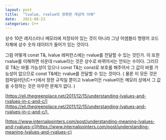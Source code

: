 ```yaml
---
layout: post
title:  "lvalue, rvalue의 정확한 개념적 이해"
date:   2021-08-23
categories: C++
---
```



상수 10은 레지스터나 메모리에 저장되어 있는 것이 아니라 그냥 어셈블리 명령어 코드 자체에 상수 숫자 데이터가 들어가 있는 것이다. 

그럼 어떻게 const T&, lvalue 레퍼런스에는 rvalue를 전달할 수 있는 것인가. 이 또한 rvalue를 이해하면 쉬운데 rvalue라는 것은 상수로 바뀌어서는 안되는 수이다. 그러므로 T&는 바뀔 가능성이 있으나 const T&는 const로 보호를 해주어서 그 값이 바뀔 가능성이 없으므로 const T&에는 rvalue를 전달할 수 있는 것이다. ( 물론 이 모든 것은 컴파일러단(C++)에서 정한 규칙일 뿐이고 lvalue이든 rvalue이든 메모리 상에서 그 값을 수정하는 것은 아무런 문제가 없다. )

[https://eli.thegreenplace.net/2011/12/15/understanding-lvalues-and-rvalues-in-c-and-c/](https://eli.thegreenplace.net/2011/12/15/understanding-lvalues-and-rvalues-in-c-and-c/),                     

[https://www.internalpointers.com/post/understanding-meaning-lvalues-and-rvalues-c](https://www.internalpointers.com/post/understanding-meaning-lvalues-and-rvalues-c)         